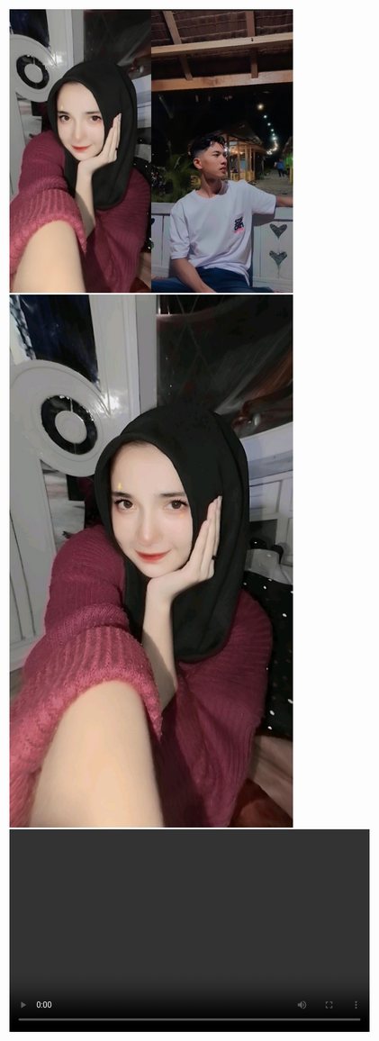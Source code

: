 <!DOCTYPE html>
<html lang="en">
<head>
<meta charset="UTF-8">
</head>
<body>
<img src="Fotoram.io.jpg"/>
<img src="70da3419ae99c8c582a52d37825981e6.jpg"/>
<video width="640" height="360" controls>
<source src="923e421ebe724fcc9c850995687a4036(1).mp4" type="video/mp4">
<source src="video-file.ogg" type="video/ogg">
    </video>
</body>
</html>
